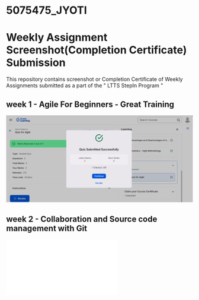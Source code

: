 # 5075475_JYOTI

# Weekly Assignment Screenshot(Completion Certificate) Submission

This repository contains screenshot or Completion Certificate of Weekly Assignments submitted as a part of the " LTTS StepIn Program "

## week 1 - Agile For Beginners - Great Training
![week 1](agile/task1.png)

## week 2 - Collaboration and Source code management with Git
![week 2](Git/git.pdf)
